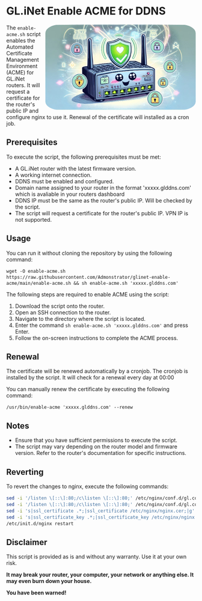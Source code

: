 # GL.iNet Enable ACME for DDNS

<img src="images/screen.jpg" width="400" align="right" alt="Profile Picture" style="border-radius: 10%;">

The `enable-acme.sh` script enables the Automated Certificate Management Environment (ACME) for GL.iNet routers.
It will request a certificate for the router's public IP and configure nginx to use it.
Renewal of the certificate will installed as a cron job.

## Prerequisites

To execute the script, the following prerequisites must be met:

- A GL.iNet router with the latest firmware version.
- A working internet connection.
- DDNS must be enabled and configured.
- Domain name assigned to your router in the format 'xxxxx.glddns.com' which is avaliable in your routers dashboard 
- DDNS IP must be the same as the router's public IP. Will be checked by the script.
- The script will request a certificate for the router's public IP. VPN IP is not supported.

## Usage

You can run it without cloning the repository by using the following command:

```shell
wget -O enable-acme.sh https://raw.githubusercontent.com/Admonstrator/glinet-enable-acme/main/enable-acme.sh && sh enable-acme.sh 'xxxxx.glddns.com'
```

The following steps are required to enable ACME using the script:

1. Download the script onto the router.
2. Open an SSH connection to the router.
3. Navigate to the directory where the script is located.
4. Enter the command `sh enable-acme.sh 'xxxxx.glddns.com'` and press Enter.
5. Follow the on-screen instructions to complete the ACME process.

## Renewal

The certificate will be renewed automatically by a cronjob. The cronjob is installed by the script.
It will check for a renewal every day at 00:00

You can manually renew the certificate by executing the following command:

```shell
/usr/bin/enable-acme 'xxxxx.glddns.com' --renew 
```

## Notes

- Ensure that you have sufficient permissions to execute the script.
- The script may vary depending on the router model and firmware version. Refer to the router's documentation for specific instructions.

## Reverting

To revert the changes to nginx, execute the following commands:

```sh
sed -i '/listen \[::\]:80;/c\listen \[::\]:80;' /etc/nginx/conf.d/gl.conf
sed -i '/listen \[::\]:80;/c\listen \[::\]:80;' /etc/nginx/conf.d/gl.conf
sed -i 's|ssl_certificate .*;|ssl_certificate /etc/nginx/nginx.cer;|g' /etc/nginx/conf.d/gl.conf
sed -i 's|ssl_certificate_key .*;|ssl_certificate_key /etc/nginx/nginx.key;|g' /etc/nginx/conf.d/gl.conf
/etc/init.d/nginx restart
```

## Disclaimer

This script is provided as is and without any warranty. Use it at your own risk.

**It may break your router, your computer, your network or anything else. It may even burn down your house.**

**You have been warned!**
